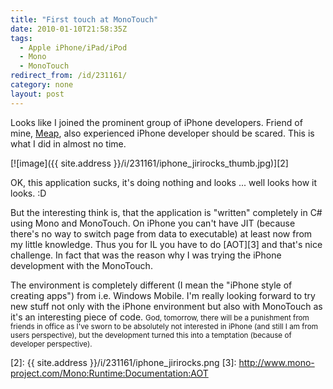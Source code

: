 ```yaml
---
title: "First touch at MonoTouch"
date: 2010-01-10T21:58:35Z
tags:
  - Apple iPhone/iPad/iPod
  - Mono
  - MonoTouch
redirect_from: /id/231161/
category: none
layout: post
---
```

Looks like I joined the prominent group of iPhone developers. Friend of mine, [Meap][1], also experienced iPhone developer should be scared. This is what I did in almost no time.

[![image]({{ site.address }}/i/231161/iphone_jirirocks_thumb.jpg)][2]

OK, this application sucks, it's doing nothing and looks ... well looks how it looks. :D

But the interesting think is, that the application is "written" completely in C# using Mono and MonoTouch. On iPhone you can't have JIT (because there's no way to switch page from data to executable) at least now from my little knowledge. Thus you for IL you have to do [AOT][3] and that's nice challenge. In fact that was the reason why I was trying the iPhone development with the MonoTouch.

The environment is completely different (I mean the "iPhone style of creating apps") from i.e. Windows Mobile. I'm really looking forward to try new stuff not only with the iPhone environment but also with MonoTouch as it's an interesting piece of code. <small>God, tomorrow, there will be a punishment from friends in office as I've sworn to be absolutely not interested in iPhone (and still I am from users perspective), but the development turned this into a temptation (because of developer perspective).</small>

[1]: http://meap.cz
[2]: {{ site.address }}/i/231161/iphone_jirirocks.png
[3]: http://www.mono-project.com/Mono:Runtime:Documentation:AOT
